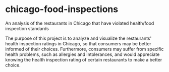 # chicago-food-inspections
An analysis of the restaurants in Chicago that have violated health/food inspection standards

The purpose of this project is to analyze and visualize the restaurants' health inspection ratings in Chicago, so that consumers may be better informed of their choices. Furthermore, consumers may suffer from specific health problems, such as allergies and intolerances, and would appreciate knowing the health inspection rating of certain restaurants to make a better choice.
